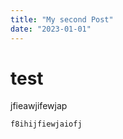 ```yaml
---
title: "My second Post"
date: "2023-01-01"
---
```


# test 
jfieawjifewjap

```
f8ihijfiewjaiofj
```